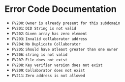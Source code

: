 # Error Code Documentation
- `FV200`: `Owner is already present for this subdomain`
- `FV201`: `DID String is not valid`
- `FV202`: `Given array has zero element`
- `FV203`: `Invalid collaborator address`
- `FV204`: `No Duplicate Collaborator`
- `FV205`: `Should have atleast greater than one owner`
- `FV206`: `string is not valid`
- `FV207`: `File does not exist`
- `FV208`: `Key verifier version does not exist`
- `FV209`: `Collaborator does not exist`
- `FV211`: `Zero address is not allowed`
